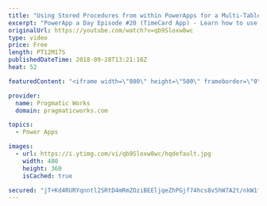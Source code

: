 ```yaml
---
title: "Using Stored Procedures from within PowerApps for a Multi-Table Delete or Update"
excerpt: "PowerApp a Day Episode #20 (TimeCard App) - Learn how to use Stored Procedures from within PowerApps to update or delete from multiple tables in one click with the assistance of Microsoft Flow.  Power App Training: https://pragmaticworks.com/Training/On-Demand-Training/Introduction-to-Powerapps  To vote"
originalUrl: https://youtube.com/watch?v=qb9Sloxw8wc
type: video
price: Free
length: PT12M17S
publishedDateTime: 2018-09-28T13:21:16Z
heat: 52

featuredContent: "<iframe width=\"800\" height=\"500\" frameborder=\"0\" src=\"https://www.youtube.com/embed/qb9Sloxw8wc\" allow=\"accelerometer; autoplay; encrypted-media; gyroscope; picture-in-picture\" allowfullscreen></iframe>"

provider:
  name: Progmatic Works
  domain: pragmaticworks.com

topics:
  - Power Apps

images:
  - url: https://i.ytimg.com/vi/qb9Sloxw8wc/hqdefault.jpg
    width: 480
    height: 360
    isCached: true

secured: "jT+Kd4RURYqnntl2SRtD4mRmZOziBEEljqeZhPGjf74hcs8v5hW7A2t/nkW1fCwm2xksdIUNWVUXLb9GhHftyITLvGzD53tMMJP9iaEipYdEKPCZf27NdMksmEU9dcAlnajDBUp5zRhRzA8kR24vUptofh2sa7/FfTgn0pKLHeCMTsLMrcZDyMThB3t1vuOszPJ0C454OteYRl/WFC2MR9IbcmrllXhyGdPvcMp+Cg+krpkZyW8jIMxgREmLoC6NWSzVvrOnq0HNxSpmpiSRJZBeQYNGp2LZM/sRGME43xW2CeRaQu9LYlgFQv11Wr939CNpLcNm0vVC5neId0ZKviun6eE2K/q8Le4obr6WZXRzC7NF4//ip7owA0uw9UqDih6bd6HRz6A0FnOIWDWHgaqqDGbwmuM4Cb9F9halVUQ=;yDKTZIw7OFG9ZTYJG0sstA=="
---
```


